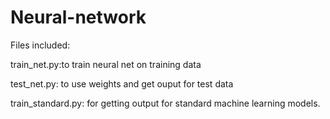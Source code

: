 # Neural-network

Files included: 

train_net.py:to train neural net on training data

test_net.py: to use weights and get ouput for test data

train_standard.py: for getting output for standard machine learning models.
